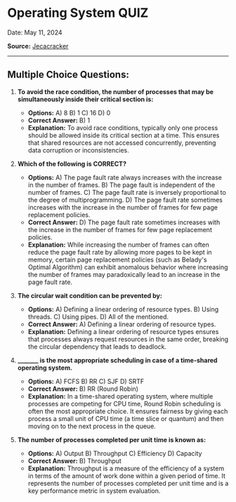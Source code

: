 # Operating System QUIZ

Date: May 11, 2024

**Source:** [Jecacracker](https://jecacracker.in/Daily_Quiz/)

---

## Multiple Choice Questions:

1. **To avoid the race condition, the number of processes that may be simultaneously inside their critical section is:**
   - **Options:**
     A) 8
     B) 1
     C) 16
     D) 0
   - **Correct Answer:** B) 1
   - **Explanation:** To avoid race conditions, typically only one process should be allowed inside its critical section at a time. This ensures that shared resources are not accessed concurrently, preventing data corruption or inconsistencies.

2. **Which of the following is CORRECT?**
   - **Options:**
     A) The page fault rate always increases with the increase in the number of frames.
     B) The page fault is independent of the number of frames.
     C) The page fault rate is inversely proportional to the degree of multiprogramming.
     D) The page fault rate sometimes increases with the increase in the number of frames for few page replacement policies.
   - **Correct Answer:** D) The page fault rate sometimes increases with the increase in the number of frames for few page replacement policies.
   - **Explanation:** While increasing the number of frames can often reduce the page fault rate by allowing more pages to be kept in memory, certain page replacement policies (such as Belady's Optimal Algorithm) can exhibit anomalous behavior where increasing the number of frames may paradoxically lead to an increase in the page fault rate.

3. **The circular wait condition can be prevented by:**
   - **Options:**
     A) Defining a linear ordering of resource types.
     B) Using threads.
     C) Using pipes.
     D) All of the mentioned.
   - **Correct Answer:** A) Defining a linear ordering of resource types.
   - **Explanation:** Defining a linear ordering of resource types ensures that processes always request resources in the same order, breaking the circular dependency that leads to deadlock.

4. **_______ is the most appropriate scheduling in case of a time-shared operating system.**
   - **Options:**
     A) FCFS
     B) RR
     C) SJF
     D) SRTF
   - **Correct Answer:** B) RR (Round Robin)
   - **Explanation:** In a time-shared operating system, where multiple processes are competing for CPU time, Round Robin scheduling is often the most appropriate choice. It ensures fairness by giving each process a small unit of CPU time (a time slice or quantum) and then moving on to the next process in the queue.

5. **The number of processes completed per unit time is known as:**
   - **Options:**
     A) Output
     B) Throughput
     C) Efficiency
     D) Capacity
   - **Correct Answer:** B) Throughput
   - **Explanation:** Throughput is a measure of the efficiency of a system in terms of the amount of work done within a given period of time. It represents the number of processes completed per unit time and is a key performance metric in system evaluation.
